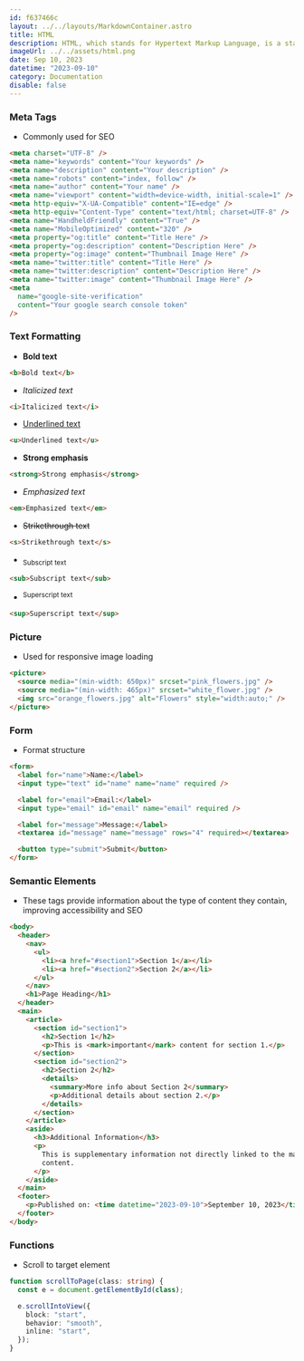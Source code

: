 ```yaml
---
id: f637466c
layout: ../../layouts/MarkdownContainer.astro
title: HTML
description: HTML, which stands for Hypertext Markup Language, is a standard markup language used for creating web pages. It provides the structure of a webpage, allowing for the inclusion of text, images, and other types of media. HTML elements, represented by tags, denote different parts of the content and instruct the web browser on how to display them.
imageUrl: ../../assets/html.png
date: Sep 10, 2023
datetime: "2023-09-10"
category: Documentation
disable: false
---
```


### Meta Tags

- Commonly used for SEO

```html
<meta charset="UTF-8" />
<meta name="keywords" content="Your keywords" />
<meta name="description" content="Your description" />
<meta name="robots" content="index, follow" />
<meta name="author" content="Your name" />
<meta name="viewport" content="width=device-width, initial-scale=1" />
<meta http-equiv="X-UA-Compatible" content="IE=edge" />
<meta http-equiv="Content-Type" content="text/html; charset=UTF-8" />
<meta name="HandheldFriendly" content="True" />
<meta name="MobileOptimized" content="320" />
<meta property="og:title" content="Title Here" />
<meta property="og:description" content="Description Here" />
<meta property="og:image" content="Thumbnail Image Here" />
<meta name="twitter:title" content="Title Here" />
<meta name="twitter:description" content="Description Here" />
<meta name="twitter:image" content="Thumbnail Image Here" />
<meta
  name="google-site-verification"
  content="Your google search console token"
/>
```

### Text Formatting

- <b>Bold text</b>

```html
<b>Bold text</b>
```

- <i>Italicized text</i>

```html
<i>Italicized text</i>
```

- <u>Underlined text</u>

```html
<u>Underlined text</u>
```

- <strong>Strong emphasis</strong>

```html
<strong>Strong emphasis</strong>
```

- <em>Emphasized text</em>

```html
<em>Emphasized text</em>
```

- <s>Strikethrough text</s>

```html
<s>Strikethrough text</s>
```

- <sub>Subscript text</sub>

```html
<sub>Subscript text</sub>
```

- <sup>Superscript text</sup>

```html
<sup>Superscript text</sup>
```

### Picture

- Used for responsive image loading

```html
<picture>
  <source media="(min-width: 650px)" srcset="pink_flowers.jpg" />
  <source media="(min-width: 465px)" srcset="white_flower.jpg" />
  <img src="orange_flowers.jpg" alt="Flowers" style="width:auto;" />
</picture>
```

### Form

- Format structure

```html
<form>
  <label for="name">Name:</label>
  <input type="text" id="name" name="name" required />

  <label for="email">Email:</label>
  <input type="email" id="email" name="email" required />

  <label for="message">Message:</label>
  <textarea id="message" name="message" rows="4" required></textarea>

  <button type="submit">Submit</button>
</form>
```

### Semantic Elements

- These tags provide information about the type of content they contain, improving accessibility and SEO

```html
<body>
  <header>
    <nav>
      <ul>
        <li><a href="#section1">Section 1</a></li>
        <li><a href="#section2">Section 2</a></li>
      </ul>
    </nav>
    <h1>Page Heading</h1>
  </header>
  <main>
    <article>
      <section id="section1">
        <h2>Section 1</h2>
        <p>This is <mark>important</mark> content for section 1.</p>
      </section>
      <section id="section2">
        <h2>Section 2</h2>
        <details>
          <summary>More info about Section 2</summary>
          <p>Additional details about section 2.</p>
        </details>
      </section>
    </article>
    <aside>
      <h3>Additional Information</h3>
      <p>
        This is supplementary information not directly linked to the main
        content.
      </p>
    </aside>
  </main>
  <footer>
    <p>Published on: <time datetime="2023-09-10">September 10, 2023</time></p>
  </footer>
</body>
```

### Functions

- Scroll to target element

```typescript
function scrollToPage(class: string) {
  const e = document.getElementById(class);

  e.scrollIntoView({
    block: "start",
    behavior: "smooth",
    inline: "start",
  });
}
```
